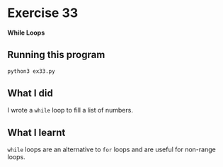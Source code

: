 # Exercise 33

**While Loops**

## Running this program

```sh
python3 ex33.py
```

## What I did

I wrote a `while` loop to fill a list of numbers.

## What I learnt

`while` loops are an alternative to `for` loops and are useful for non-range loops.
